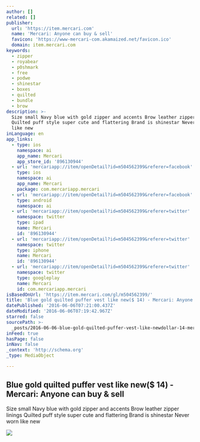 ```yaml
---
author: []
related: []
publisher:
  url: 'https://item.mercari.com'
  name: 'Mercari: Anyone can buy & sell'
  favicon: 'https://www-mercari-com.akamaized.net/favicon.ico'
  domain: item.mercari.com
keywords:
  - zipper
  - royabear
  - p0shmark
  - free
  - podwe
  - shinestar
  - boxes
  - quilted
  - bundle
  - brow
description: >-
  Size small Navy blue with gold zipper and accents Brow leather zipper linings
  Quilted puff style super cute and flattering Brand is shinestar Never worn
  like new
inLanguage: en
app_links:
  - type: ios
    namespace: ai
    app_name: Mercari
    app_store_id: '896130944'
  - url: 'mercariapp://item/openDetail?id=m504562399&referer=facebook'
    type: ios
    namespace: ai
    app_name: Mercari
    package: com.mercariapp.mercari
  - url: 'mercariapp://item/openDetail?id=m504562399&referer=facebook'
    type: android
    namespace: ai
  - url: 'mercariapp://item/openDetail?id=m504562399&referer=twitter'
    namespace: twitter
    type: ipad
    name: Mercari
    id: '896130944'
  - url: 'mercariapp://item/openDetail?id=m504562399&referer=twitter'
    namespace: twitter
    type: iphone
    name: Mercari
    id: '896130944'
  - url: 'mercariapp://item/openDetail?id=m504562399&referer=twitter'
    namespace: twitter
    type: googleplay
    name: Mercari
    id: com.mercariapp.mercari
isBasedOnUrl: 'https://item.mercari.com/gl/m504562399/'
title: 'Blue gold quilted puffer vest like new($ 14) - Mercari: Anyone can buy & sell'
datePublished: '2016-06-06T07:21:00.437Z'
dateModified: '2016-06-06T07:19:42.967Z'
starred: false
sourcePath: >-
  _posts/2016-06-06-blue-gold-quilted-puffer-vest-like-newdollar-14-mercari-anyo.md
inFeed: true
hasPage: false
inNav: false
_context: 'http://schema.org'
_type: MediaObject

---
```

<article style=""><h1>Blue gold quilted puffer vest like new($ 14) - Mercari: Anyone can buy &amp; sell</h1><p>Size small Navy blue with gold zipper and accents Brow leather zipper linings Quilted puff style super cute and flattering Brand is shinestar Never worn like new</p><img src="https://s3-us-west-2.amazonaws.com/static.mercariapp.com/photos/m504562399_1.jpg?1464933842" /></article>
